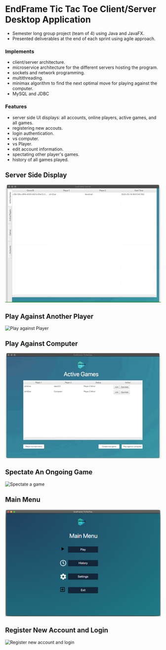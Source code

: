 # EndFrame Tic Tac Toe Client/Server Desktop Application
- Semester long group project (team of 4) using Java and JavaFX.
- Presented deliverables at the end of each sprint using agile approach.


### Implements
- client/server architecture.
- microservice architecture for the different servers hosting the program.
- sockets and network programming. 
- multithreading.
- minimax algorithm to find the next optimal move for playing against the computer. 
- MySQL and JDBC


### Features
- server side UI displays: all accounts, online players, active games, and all games.
- registering new accouts.
- login authentication.
- vs computer.
- vs Player.
- edit account information.
- spectating other player's games.
- history of all games played.





## Server Side Display
![Server side display](gifs/serverDisplay.gif)



## Play Against Another Player
![Play against Player](gifs/pvp.gif)



## Play Against Computer
![Play against computer](gifs/AI.gif)


## Spectate An Ongoing Game
![Spectate a game](gifs/spectate.gif)



## Main Menu
![Main menu screen](gifs/mainMenu.png)



## Register New Account and Login
![Register new account and login](gifs/loginAndRegistration.gif)

